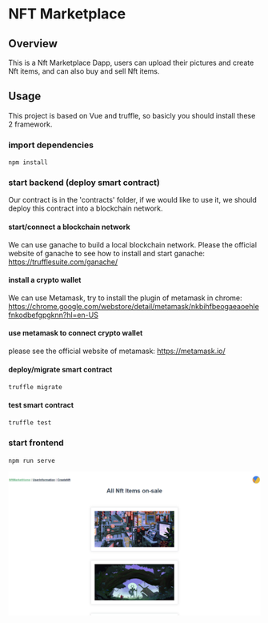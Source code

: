 # NFT Marketplace
## Overview
This is a Nft Marketplace Dapp, users can upload their pictures and create Nft items, and can also buy and sell Nft items. 
## Usage
This project is based on Vue and truffle, so basicly you should install these 2 framework.
### import dependencies
```angular2html
npm install
```
### start backend (deploy smart contract)
Our contract is in the 'contracts' folder, if we would like to use it, we should deploy this contract into a blockchain network.
#### start/connect a blockchain network
We can use ganache to build a local blockchain network. Please the official website of ganache to see how to install and start ganache: https://trufflesuite.com/ganache/
#### install a crypto wallet
We can use Metamask, try to install the plugin of metamask in chrome: https://chrome.google.com/webstore/detail/metamask/nkbihfbeogaeaoehlefnkodbefgpgknn?hl=en-US
#### use metamask to connect crypto wallet
please see the official website of metamask: https://metamask.io/
#### deploy/migrate smart contract
```angular2html
truffle migrate
```
#### test smart contract
```
truffle test
```
### start frontend
```angular2html
npm run serve
```
![](./pic/Home.png)

